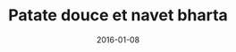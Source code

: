 ---
title: Patate douce et navet bharta
subtitle: 
layout: default
modal-id: 8
date: 2016-01-08
img: cb5.jpg
thumbnail: cb5.jpg
alt: image-alt
project-date: January 2016
client: Start Bootstrap
category: Dishes
description: 
---